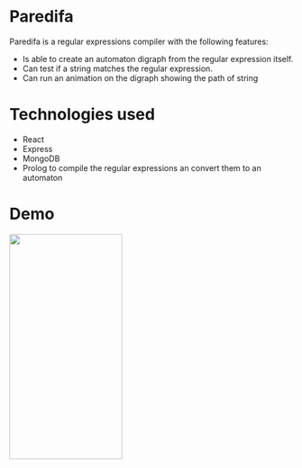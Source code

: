 # Paredifa
Paredifa is a regular expressions compiler with the following features:

 * Is able to create an automaton digraph from the regular expression itself.
 * Can test if a string matches the regular expression.
 * Can run an animation on the digraph showing the path of string

# Technologies used

* React
* Express
* MongoDB
* Prolog to compile the regular expressions an convert them to an automaton

# Demo

<img src="https://github.com/floresjdfr/Paredifa/blob/main/Paredifa%20demo.gif" width="200" height="400" />